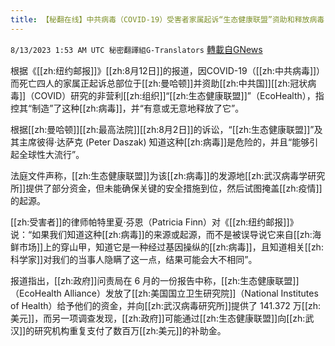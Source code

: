 ```yaml
---
title: 【秘翻在线】中共病毒（COVID-19）受害者家属起诉“生态健康联盟”资助和释放病毒
---
```

`8/13/2023 1:53 AM UTC 秘密翻譯組G-Translators` [轉載自GNews](https://gnews.org/articles/1548772)

根据《[[zh:纽约邮报]]》[[zh:8月12日]]的报道，因COVID-19（[[zh:中共病毒]]）而死亡四人的家属正起诉总部位于[[zh:曼哈顿]]并资助[[zh:中共国]][[zh:冠状病毒]]（COVID）研究的非营利[[zh:组织]]“[[zh:生态健康联盟]]”（EcoHealth），指控其“制造”了这种[[zh:病毒]]，并“有意或无意地释放了它”。

根据[[zh:曼哈顿]][[zh:最高法院]][[zh:8月2日]]的诉讼，“[[zh:生态健康联盟]]”及其主席彼得·达萨克 (Peter Daszak) 知道这种[[zh:病毒]]是危险的，并且“能够引起全球性大流行”。

法庭文件声称，[[zh:生态健康联盟]]为该[[zh:病毒]]的发源地[[zh:武汉病毒学研究所]]提供了部分资金，但未能确保关键的安全措施到位，然后试图掩盖[[zh:疫情]]的起源。

[[zh:受害者]]的律师帕特里夏·芬恩（Patricia Finn）对《[[zh:纽约邮报]]》说：“如果我们知道这种[[zh:病毒]]的来源或起源，而不是被误导说它来自[[zh:海鲜市场]]上的穿山甲，知道它是一种经过基因操纵的[[zh:病毒]]，且知道相关[[zh:科学家]]对我们的当事人隐瞒了这一点，结果可能会大不相同”。

报道指出，[[zh:政府]]问责局在 6 月的一份报告中称，[[zh:生态健康联盟]]（EcoHealth Alliance）发放了[[zh:美国国立卫生研究院]]（National Institutes of Health）给予他们的资金，并向[[zh:武汉病毒研究所]]提供了 141.372 万[[zh:美元]]，而另一项调查发现，[[zh:政府]]可能通过[[zh:生态健康联盟]]向[[zh:武汉]]的研究机构重复支付了数百万[[zh:美元]]的补助金。
